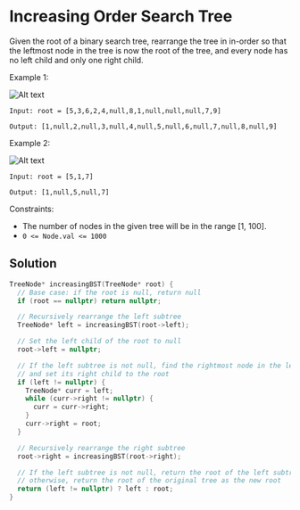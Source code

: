 # Increasing Order Search Tree

Given the root of a binary search tree, rearrange the tree in in-order so that the leftmost node in the tree is now the root of the tree, and every node has no left child and only one right child.

 

Example 1:

![Alt text](https://assets.leetcode.com/uploads/2020/11/17/ex1.jpg)
```
Input: root = [5,3,6,2,4,null,8,1,null,null,null,7,9]

Output: [1,null,2,null,3,null,4,null,5,null,6,null,7,null,8,null,9]
```
Example 2:

![Alt text](https://assets.leetcode.com/uploads/2020/11/17/ex2.jpg)
```
Input: root = [5,1,7]

Output: [1,null,5,null,7]
 ```

Constraints:

- The number of nodes in the given tree will be in the range [1, 100].
- ```0 <= Node.val <= 1000```


## Solution
```c++
TreeNode* increasingBST(TreeNode* root) {
  // Base case: if the root is null, return null
  if (root == nullptr) return nullptr;

  // Recursively rearrange the left subtree
  TreeNode* left = increasingBST(root->left);

  // Set the left child of the root to null
  root->left = nullptr;

  // If the left subtree is not null, find the rightmost node in the left subtree
  // and set its right child to the root
  if (left != nullptr) {
    TreeNode* curr = left;
    while (curr->right != nullptr) {
      curr = curr->right;
    }
    curr->right = root;
  }

  // Recursively rearrange the right subtree
  root->right = increasingBST(root->right);

  // If the left subtree is not null, return the root of the left subtree as the new root
  // otherwise, return the root of the original tree as the new root
  return (left != nullptr) ? left : root;
}
```